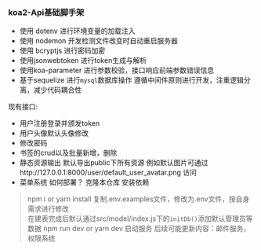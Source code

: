 ### koa2-Api基础脚手架
- 使用 dotenv 进行环境变量的加载注入
- 使用 nodemon 开发检测文件改变时自动重启服务器 
- 使用 bcryptjs 进行密码加密
- 使用jsonwebtoken 进行token生成与解析
- 使用koa-parameter 进行参数校验，接口响应前端参数错误信息
- 基于sequelize 进行`mysql`数据库操作
遵循中间件原则进行开发，注重逻辑分离，减少代码耦合性



现有接口:
- 用户注册登录并颁发token
- 用户头像默认头像修改
- 修改密码
- 书签的crud以及批量新增，删除
- 静态资源输出
  默认导出public下所有资源
  例如默认图片可通过http://127.0.0.1:8000/user/default_user_avatar.png 访问
- 菜单系统
如何部署？
克隆本仓库
安装依赖
> npm i or yarn install
复制.env.examples文件，修改为.env文件，按自身需求进行修改  
在建表完成后默认通过src/model/index.js下的`initDb()`添加默认管理员等数据
> npm run dev or yarn dev 启动服务
后续可能更新内容：邮件服务，权限系统